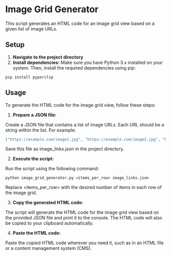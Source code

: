 # Image Grid Generator

This script generates an HTML code for an image grid view based on a given list of image URLs.

## Setup

1. **Navigate to the project directory**
3. **Install dependencies:**
Make sure you have Python 3.x installed on your system. Then, install the required dependencies using pip:

```
pip install pyperclip
```


## Usage

To generate the HTML code for the image grid view, follow these steps:

1. **Prepare a JSON file:**

Create a JSON file that contains a list of image URLs. Each URL should be a string within the list. For example:

```json
["https://example.com/image1.jpg", "https://example.com/image2.jpg", "https://example.com/image3.jpg"]
```
Save this file as image_links.json in the project directory.

2. **Execute the script:**

Run the script using the following command:
```
python image_grid_generator.py <items_per_row> image_links.json
```
Replace <items_per_row> with the desired number of items in each row of the image grid.

3. **Copy the generated HTML code:**

The script will generate the HTML code for the image grid view based on the provided JSON file and print it to the console. The HTML code will also be copied to your clipboard automatically.

4. **Paste the HTML code:**

Paste the copied HTML code wherever you need it, such as in an HTML file or a content management system (CMS).
